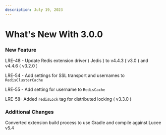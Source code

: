 ```yaml
---
description: July 19, 2023
---
```


# What's New With 3.0.0

### New Feature

LRE-48 - Update Redis extension driver ( Jedis ) to v4.4.3 ( v3.0 ) and v4.4.6 ( v3.2.0 )

LRE-54 - Add settings for SSL transport and usernames to `RedisClusterCache`

LRE-55 - Add setting for username to `RedisCache`

LRE-58- Added `redisLock` tag for distributed locking ( v3.3.0 )

### Additional Changes

Converted extension build process to use Gradle and compile against Lucee v5.4
